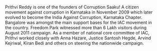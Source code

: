 <div class="leader-image leader-image-container" style="background-image: url(/assets/aapkamanch/img/leaders/prithvi-reddy.jpeg)"></div>

Prithvi Reddy is one of the founders of Corruption Saaku! A citizen movement against corruption in Karnataka in November 2009 which later evolved to become the India Against Corruption, Karnataka Chapter. Bangalore was amongst the main support bases for the IAC movement in the country. Freedom Park witnessed more than 6 Lakh visitors during August 2011 campaign. As a member of national core committee of IAC, Prithvi worked closely with Anna Hazare, Justice Santosh Hegde, Arvind Kejriwal, Kiran Bedi and others on steering the nationwide campaign.
